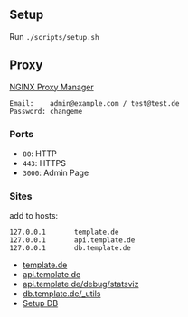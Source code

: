 ## Setup
Run `./scripts/setup.sh`

## Proxy
[NGINX Proxy Manager](https://nginxproxymanager.com/)

```
Email:    admin@example.com / test@test.de
Password: changeme
```
### Ports
- `80`: HTTP 
- `443`: HTTPS
- `3000`: Admin Page 

### Sites
add to hosts:

```
127.0.0.1       template.de
127.0.0.1       api.template.de
127.0.0.1       db.template.de
```

- [template.de](http://template.de)
- [api.template.de](http://api.template.de)
- [api.template.de/debug/statsviz](http://api.template.de/debug/statsviz)
- [db.template.de/_utils](http://db.template.de/_utils)
- [Setup DB](http://db.template.de/_utils#setup)
